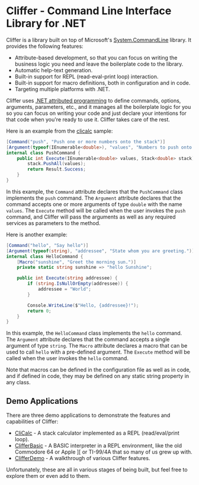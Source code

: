 # Cliffer - Command Line Interface Library for .NET

Cliffer is a library built on top of Microsoft's [System.CommandLine](https://learn.microsoft.com/en-us/dotnet/standard/commandline/) library. It provides the following features:

* Attribute-based development, so that you can focus on writing the business logic you need and leave the boilerplate code to the library.
* Automatic help-text generation.
* Built-in support for REPL (read-eval-print loop) interaction.
* Built-in support for macro definitions, both in configuration and in code.
* Targeting multiple platforms with .NET.

Cliffer uses [.NET attributed programming](https://learn.microsoft.com/en-us/dotnet/csharp/advanced-topics/reflection-and-attributes/) to define commands, options, arguments, parameters, 
etc., and it manages all the boilerplate logic for you so you can focus on writing your code and just declare your intentions for that code when you're ready to use it. Cliffer takes 
care of the rest.

Here is an example from the [clicalc](https://github.com/paulmooreparks/Cliffer/blob/master/clicalc/CliCalcProgram.cs) sample:

```c#
[Command("push", "Push one or more numbers onto the stack")]
[Argument(typeof(IEnumerable<double>), "values", "Numbers to push onto the stack", Cliffer.ArgumentArity.OneOrMore)]
internal class PushCommand {
    public int Execute(IEnumerable<double> values, Stack<double> stack) {
        stack.PushAll(values);
        return Result.Success;
    }
}
```

In this example, the `Command` attribute declares that the `PushCommand` class implements the `push` command. The `Argument` attribute declares that the command accepts one 
or more arguments of type `double` with the name `values`. The `Execute` method will be called when the user invokes the `push` command, and Cliffer will pass the arguments 
as well as any required services as parameters to the method.

Here is another example:

```c#
[Command("hello", "Say hello")]
[Argument(typeof(string), "addressee", "State whom you are greeting.")]
internal class HelloCommand {
    [Macro("sunshine", "Greet the morning sun.")]
    private static string sunshine => "hello Sunshine";

    public int Execute(string addressee) {
        if (string.IsNullOrEmpty(addressee)) {
            addressee = "World";
        }

        Console.WriteLine($"Hello, {addressee}!");
        return 0;
    }
}
```

In this example, the `HelloCommand` class implements the `hello` command. The `Argument` attribute declares that the command accepts a single argument of type `string`. 
The `Macro` attribute declares a macro that can be used to call `hello` with a pre-defined argument. The `Execute` method will be called when the user invokes the `hello` command.

Note that macros can be defined in the configuration file as well as in code, and if defined in code, they may be defined on any static string property in any class.

## Demo Applications

There are three demo applications to demonstrate the features and capabilities of Cliffer:

* [CliCalc](CliCalc) - A stack calculator implemented as a REPL (read/eval/print loop).
* [ClifferBasic](https://github.com/paulmooreparks/ClifferBasic) - A BASIC interpreter in a REPL environment, like the old Commodore 64 or Apple ][ or TI-99/4A that so many of us grew up with.
* [ClifferDemo](ClifferDemo) - A walkthrough of various Cliffer features.

Unfortunately, these are all in various stages of being built, but feel free to explore them or even add to them.
